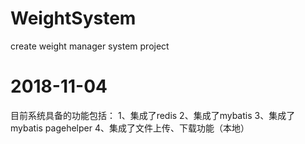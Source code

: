 # WeightSystem
create weight manager system project

# 2018-11-04
目前系统具备的功能包括：
1、集成了redis
2、集成了mybatis
3、集成了mybatis pagehelper
4、集成了文件上传、下载功能（本地）
